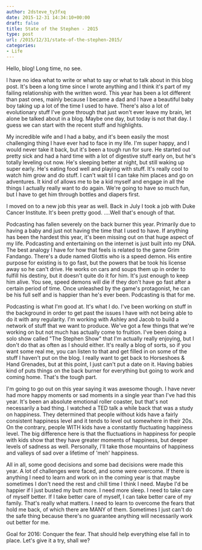 ```yaml
---
author: 2dsteve_ty3fxq
date: 2015-12-31 14:34:10+00:00
draft: false
title: State of the Stephen - 2015
type: post
url: /2015/12/31/state-of-the-stephen-2015/
categories:
- Life
---
```


Hello, blog! Long time, no see.

I have no idea what to write or what to say or what to talk about in this blog post. It's been a long time since I wrote anything and I think it's part of my failing relationship with the written word. This year has been a lot different than past ones, mainly because I became a dad and I have a beautiful baby boy taking up a lot of the time I used to have. There's also a lot of evolutionary stuff I've gone through that just won't ever leave my brain, let alone be talked about in a blog. Maybe one day, but today is not that day. I guess we can start with the recent stuff and highlights.

My incredible wife and I had a baby, and it's been easily the most challenging thing I have ever had to face in my life. I'm super happy, and I would never take it back, but it's been a tough run for sure. He started out pretty sick and had a hard time with a lot of digestive stuff early on, but he's totally leveling out now. He's sleeping better at night, but still waking up super early. He's eating food well and playing with stuff. It's really cool to watch him grow and do stuff. I can't wait til I can take him places and go on adventures. It kind of allows me to be a kid myself and engage in all the things I actually really want to do again. We're going to have so much fun, but I have to get him through bottles and diapers first.

I moved on to a new job this year as well. Back in July I took a job with Duke Cancer Institute. It's been pretty good. ....Well that's enough of that.

Podcasting has fallen severely on the back burner this year. Primarily due to having a baby and just not having the time that I used to have. If anything has been the hardest this year, it's been missing out on that huge aspect of my life. Podcasting and entertaining on the internet is just built into my DNA. The best analogy I have for how that feels is related to the game Grim Fandango. There's a dude named Glottis who is a speed demon. His entire purpose for existing is to go fast, but the powers that be took his license away so he can't drive. He works on cars and soups them up in order to fulfill his destiny, but it doesn't quite do it for him. It's just enough to keep him alive. You see, speed demons will die if they don't have go fast after a certain period of time. Once unleashed by the game's protagonist, he can be his full self and is happier than he's ever been. Podcasting is that for me.

Podcasting is what I'm good at. It's what I do. I've been working on stuff in the background in order to get past the issues I have with not being able to do it with any regularity. I'm working with Ashley and Jacob to build a network of stuff that we want to produce. We've got a few things that we're working on but not much has actually come to fruition. I've been doing a solo show called "The Stephen Show" that I'm actually really enjoying, but I don't do that as often as I should either. It's really a blog of sorts, so if you want some real me, you can listen to that and get filled in on some of the stuff I haven't put on the blog. I really want to get back to Horseshoes & Hand Grenades, but at this point, I just can't put a date on it. Having babies kind of puts things on the back burner for everything but going to work and coming home. That's the tough part.

I'm going to go out on this year saying it was awesome though. I have never had more happy moments or sad moments in a single year than I've had this year. It's been an absolute emotional roller coaster, but that's not necessarily a bad thing. I watched a TED talk a while back that was a study on happiness. They determined that people without kids have a fairly consistent happiness level and it tends to level out somewhere in their 20s. On the contrary, people WITH kids have a constantly fluctuating happiness level. The big difference here is that the fluctuations in happiness for people with kids show that they have greater moments of happiness, but deeper levels of sadness as well. Personally, I'll take those mountains of happiness and valleys of sad over a lifetime of 'meh' happiness.

All in all, some good decisions and some bad decisions were made this year. A lot of challenges were faced, and some were overcome. If there is anything I need to learn and work on in the coming year is that maybe sometimes I don't need the rest and chill time I think I need. Maybe I'd be happier if I just busted my butt more. I need more sleep. I need to take care of myself better. If I take better care of myself, I can take better care of my family. That's really what matters. I need to learn to overcome the fears that hold me back, of which there are MANY of them. Sometimes I just can't do the safe thing because there's no guarantee anything will necessarily work out better for me.

Goal for 2016: Conquer the fear. That should help everything else fall in to place. Let's give it a try, shall we?
